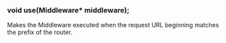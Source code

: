 <h3 id='router.use'>void use(Middleware* middleware);</h3>

Makes the Middleware executed when the request URL beginning matches the prefix of the router. 

